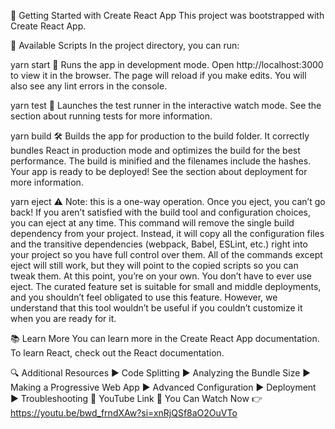 🌟 Getting Started with Create React App
This project was bootstrapped with Create React App.

📜 Available Scripts
In the project directory, you can run:

yarn start 🚀
Runs the app in development mode.
Open http://localhost:3000 to view it in the browser.
The page will reload if you make edits.
You will also see any lint errors in the console.

yarn test 🧪
Launches the test runner in the interactive watch mode.
See the section about running tests for more information.

yarn build 🛠️
Builds the app for production to the build folder.
It correctly bundles React in production mode and optimizes the build for the best performance.
The build is minified and the filenames include the hashes.
Your app is ready to be deployed!
See the section about deployment for more information.

yarn eject ⚠️
Note: this is a one-way operation. Once you eject, you can’t go back!
If you aren’t satisfied with the build tool and configuration choices, you can eject at any time. This command will remove the single build dependency from your project.
Instead, it will copy all the configuration files and the transitive dependencies (webpack, Babel, ESLint, etc.) right into your project so you have full control over them.
All of the commands except eject will still work, but they will point to the copied scripts so you can tweak them.
At this point, you’re on your own.
You don’t have to ever use eject. The curated feature set is suitable for small and middle deployments, and you shouldn’t feel obligated to use this feature. However, we understand that this tool wouldn’t be useful if you couldn’t customize it when you are ready for it.

📚 Learn More
You can learn more in the Create React App documentation.
To learn React, check out the React documentation.

🔍 Additional Resources
▶ Code Splitting
▶ Analyzing the Bundle Size
▶ Making a Progressive Web App
▶ Advanced Configuration
▶ Deployment
▶ Troubleshooting
🎥 YouTube Link
🔰 You Can Watch Now 👉 https://youtu.be/bwd_frndXAw?si=xnRjQSf8aO2OuVTo
